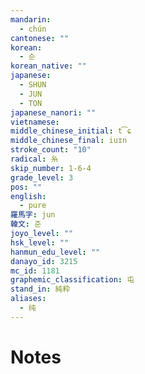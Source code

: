 ```yaml
---
mandarin:
  - chún
cantonese: ""
korean:
  - 순
korean_native: ""
japanese:
  - SHUN
  - JUN
  - TON
japanese_nanori: ""
vietnamese:
middle_chinese_initial: t͡ɕ
middle_chinese_final: iuɪn
stroke_count: "10"
radical: 糸
skip_number: 1-6-4
grade_level: 3
pos: ""
english:
  - pure
羅馬字: jun
韓文: 준
joyo_level: ""
hsk_level: ""
hanmun_edu_level: ""
danayo_id: 3215
mc_id: 1181
graphemic_classification: 屯
stand_in: 純粋
aliases:
  - 纯
---
```


# Notes
